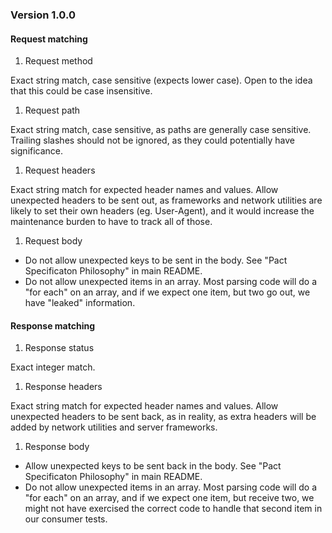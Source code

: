 ### Version 1.0.0

#### Request matching

1. Request method

Exact string match, case sensitive (expects lower case). Open to the idea that this could be case insensitive.

1. Request path

Exact string match, case sensitive, as paths are generally case sensitive. Trailing slashes should not be ignored, as they could potentially have significance.

1. Request headers

Exact string match for expected header names and values. Allow unexpected headers to be sent out, as frameworks and network utilities are likely to set their own headers (eg. User-Agent), and it would increase the maintenance burden to have to track all of those.

1. Request body

* Do not allow unexpected keys to be sent in the body. See "Pact Specificaton Philosophy" in main README.
* Do not allow unexpected items in an array. Most parsing code will do a "for each" on an array, and if we expect one item, but two go out, we have "leaked" information.

#### Response matching

1. Response status

Exact integer match.

1. Response headers

Exact string match for expected header names and values. Allow unexpected headers to be sent back, as in reality, as extra headers will be added by network utilities and server frameworks.

1. Response body

* Allow unexpected keys to be sent back in the body. See "Pact Specificaton Philosophy" in main README.
* Do not allow unexpected items in an array. Most parsing code will do a "for each" on an array, and if we expect one item, but receive two, we might not have exercised the correct code to handle that second item in our consumer tests.
